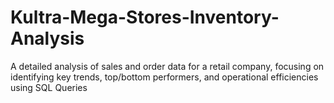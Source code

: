 # Kultra-Mega-Stores-Inventory-Analysis
A detailed analysis of sales and order data for a retail company, focusing on identifying key trends, top/bottom performers, and operational efficiencies using SQL  Queries
